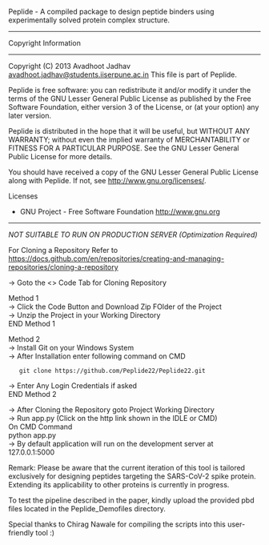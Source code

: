 Peplide - A compiled package to design peptide binders using experimentally solved protein complex structure.

***********************
Copyright Information
***********************
Copyright (C) 2013 Avadhoot Jadhav <avadhoot.jadhav@students.iiserpune.ac.in>
This file is part of Peplide.

Peplide is free software: you can redistribute it and/or modify it under the terms of the GNU Lesser General Public License as published by the Free Software Foundation, either version 3 of the License, or (at your option) any later version.

Peplide is distributed in the hope that it will be useful, but WITHOUT ANY WARRANTY; without even the implied warranty of MERCHANTABILITY or FITNESS FOR A PARTICULAR PURPOSE.  See the GNU Lesser General Public License for more details.

You should have received a copy of the GNU Lesser General Public License along with Peplide.  If not, see <http://www.gnu.org/licenses/>.

Licenses
- GNU Project - Free Software Foundation
http://www.gnu.org

***********************
*NOT SUITABLE TO RUN ON PRODUCTION SERVER (Optimization Required)*

For Cloning a Repository Refer to 
  https://docs.github.com/en/repositories/creating-and-managing-repositories/cloning-a-repository 

-> Goto the <> Code Tab for Cloning Repository 

  Method 1  
  -> Click the Code Button and Download Zip FOlder of the Project  
  -> Unzip the Project in your Working Directory  
  END Method 1
  
  Method 2  
  -> Install Git on your Windows System  
  -> After Installation enter following command on CMD  
       
       git clone https://github.com/Peplide22/Peplide22.git
  
  -> Enter Any Login Credentials if asked  
  END Method 2
    

-> After Cloning the Repository goto Project Working Directory  
-> Run app.py (Click on the http link shown in the IDLE or CMD)  
     On CMD Command  
       python app.py  
-> By default application will run on the development server at 127.0.0.1:5000

Remark: Please be aware that the current iteration of this tool is tailored exclusively for designing peptides targeting the SARS-CoV-2 spike protein. Extending its applicability to other proteins is currently in progress. 

To test the pipeline described in the paper, kindly upload the provided pbd files located in the Peplide_Demofiles directory.

Special thanks to Chirag Nawale for compiling the scripts into this user-friendly tool :)

